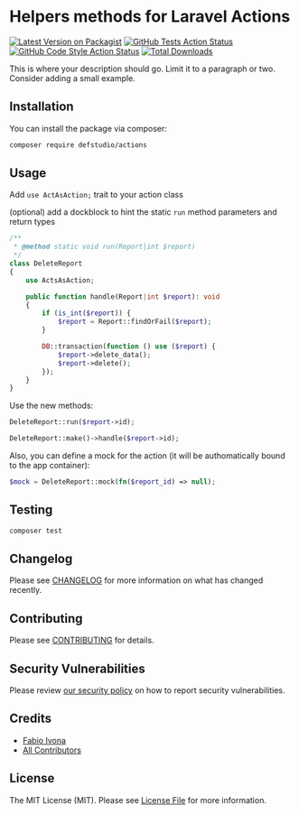 # Helpers methods for Laravel Actions

[![Latest Version on Packagist](https://img.shields.io/packagist/v/defstudio/actions.svg?style=flat-square)](https://packagist.org/packages/defstudio/actions)
[![GitHub Tests Action Status](https://img.shields.io/github/workflow/status/defstudio/actions/run-tests?label=tests)](https://github.com/defstudio/actions/actions?query=workflow%3Arun-tests+branch%3Amain)
[![GitHub Code Style Action Status](https://img.shields.io/github/workflow/status/defstudio/actions/Check%20&%20fix%20styling?label=code%20style)](https://github.com/defstudio/actions/actions?query=workflow%3A"Check+%26+fix+styling"+branch%3Amain)
[![Total Downloads](https://img.shields.io/packagist/dt/defstudio/actions.svg?style=flat-square)](https://packagist.org/packages/defstudio/actions)

This is where your description should go. Limit it to a paragraph or two. Consider adding a small example.

## Installation

You can install the package via composer:

```bash
composer require defstudio/actions
```

## Usage

Add `use ActAsAction;` trait to your action class

(optional) add a dockblock to hint the static `run` method parameters and return types

```php
/**
 * @method static void run(Report|int $report)
 */
class DeleteReport
{
    use ActsAsAction;

    public function handle(Report|int $report): void
    {
        if (is_int($report)) {
            $report = Report::findOrFail($report);
        }

        DB::transaction(function () use ($report) {
            $report->delete_data();
            $report->delete();
        });
    }
}
```

Use the new methods:

```php
DeleteReport::run($report->id);

DeleteReport::make()->handle($report->id);
```

Also, you can define a mock for the action (it will be authomatically bound to the app container):

```php
$mock = DeleteReport::mock(fn($report_id) => null);
```

## Testing

```bash
composer test
```

## Changelog

Please see [CHANGELOG](CHANGELOG.md) for more information on what has changed recently.

## Contributing

Please see [CONTRIBUTING](.github/CONTRIBUTING.md) for details.

## Security Vulnerabilities

Please review [our security policy](../../security/policy) on how to report security vulnerabilities.

## Credits

- [Fabio Ivona](https://github.com/fabio-ivona)
- [All Contributors](../../contributors)

## License

The MIT License (MIT). Please see [License File](LICENSE.md) for more information.
